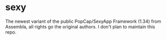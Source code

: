 # sexy

The newest variant of the public PopCap/SexyApp Framework (1.34) from Assembla, all rights go the original authors. I don't plan to maintain this repo.
